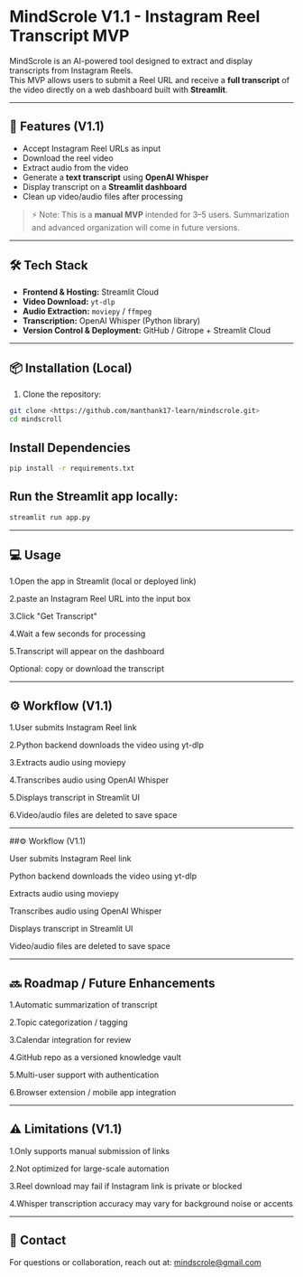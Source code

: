# MindScrole V1.1 - Instagram Reel Transcript MVP

MindScrole is an AI-powered tool designed to extract and display transcripts from Instagram Reels.  
This MVP allows users to submit a Reel URL and receive a **full transcript** of the video directly on a web dashboard built with **Streamlit**.

---

## 🚀 Features (V1.1)
- Accept Instagram Reel URLs as input
- Download the reel video
- Extract audio from the video
- Generate a **text transcript** using **OpenAI Whisper**
- Display transcript on a **Streamlit dashboard**
- Clean up video/audio files after processing

> ⚡ Note: This is a **manual MVP** intended for 3–5 users. Summarization and advanced organization will come in future versions.

---

## 🛠 Tech Stack
- **Frontend & Hosting:** Streamlit Cloud  
- **Video Download:** `yt-dlp`  
- **Audio Extraction:** `moviepy` / `ffmpeg`  
- **Transcription:** OpenAI Whisper (Python library)  
- **Version Control & Deployment:** GitHub / Gitrope + Streamlit Cloud

---

## 📦 Installation (Local)
1. Clone the repository:
```bash
git clone <https://github.com/manthank17-learn/mindscrole.git>
cd mindscroll
```

## Install Dependencies 
```bash
pip install -r requirements.txt
```

## Run the Streamlit app locally:
```bash
streamlit run app.py
```
---

## 💻 Usage
1.Open the app in Streamlit (local or deployed link)

2.paste an Instagram Reel URL into the input box

3.Click "Get Transcript"

4.Wait a few seconds for processing

5.Transcript will appear on the dashboard

Optional: copy or download the transcript

---

## ⚙️ Workflow (V1.1)

1.User submits Instagram Reel link

2.Python backend downloads the video using yt-dlp

3.Extracts audio using moviepy

4.Transcribes audio using OpenAI Whisper

5.Displays transcript in Streamlit UI

6.Video/audio files are deleted to save space

---


##⚙️ Workflow (V1.1)

User submits Instagram Reel link

Python backend downloads the video using yt-dlp

Extracts audio using moviepy

Transcribes audio using OpenAI Whisper

Displays transcript in Streamlit UI

Video/audio files are deleted to save space

---

 ## 🔜 Roadmap / Future Enhancements

1.Automatic summarization of transcript

2.Topic categorization / tagging

3.Calendar integration for review

4.GitHub repo as a versioned knowledge vault

5.Multi-user support with authentication

6.Browser extension / mobile app integration

---

 ## ⚠️ Limitations (V1.1)

1.Only supports manual submission of links

2.Not optimized for large-scale automation

3.Reel download may fail if Instagram link is private or blocked

4.Whisper transcription accuracy may vary for background noise or accents

---

## 📧 Contact

For questions or collaboration, reach out at: mindscrole@gmail.com
